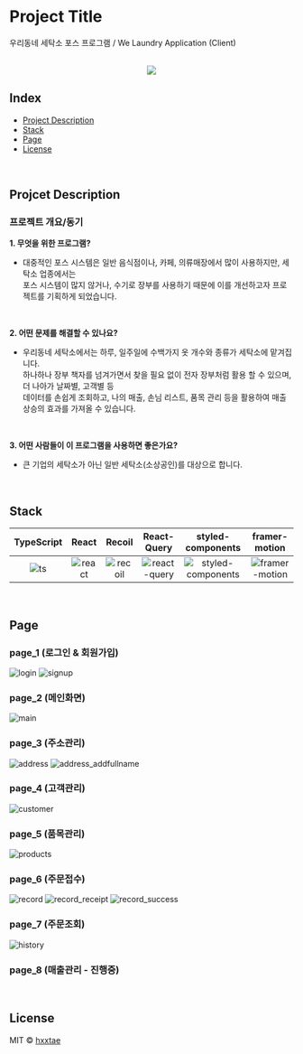 # Project Title
우리동네 세탁소 포스 프로그램 / We Laundry Application (Client) 

<p align="center">
  <br>
  <img src="https://user-images.githubusercontent.com/79623316/175818637-4a2080fc-454c-4c37-97b0-81cba5cfa3ab.svg">
  <br>
</p>

## Index

- [Project Description](#projcet-description)
- [Stack](#stack)
- [Page](#page)
- [License](#license)

<br>

## Projcet Description

### 프로젝트 개요/동기

**1. 무엇을 위한 프로그램?**   
- 대중적인 포스 시스템은 일반 음식점이나, 카페, 의류매장에서 많이 사용하지만, 세탁소 업종에서는   
포스 시스템이 많지 않거나, 수기로 장부를 사용하기 때문에 이를 개선하고자 프로젝트를 기획하게 되었습니다.

<br>

**2. 어떤 문제를 해결할 수 있나요?**   
- 우리동네 세탁소에서는 하루, 일주일에 수백가지 옷 개수와 종류가 세탁소에 맡겨집니다.   
하나하나 장부 책자를 넘겨가면서 찾을 필요 없이 전자 장부처럼 활용 할 수 있으며, 더 나아가 날짜별, 고객별 등    
데이터를 손쉽게 조회하고, 나의 매출, 손님 리스트, 품목 관리 등을 활용하여 매출 상승의 효과를 가져올 수 있습니다.

<br>

**3. 어떤 사람들이 이 프로그램을 사용하면 좋은가요?**   
- 큰 기업의 세탁소가 아닌 일반 세탁소(소상공인)를 대상으로 합니다.

<br>

## Stack

| TypeScript | React    | Recoil    | React-Query    | styled-components    | framer-motion    |
| :--------: | :------: | :-------: | :------------: | :------------------: | :--------------: |
|   ![ts]    | ![react] | ![recoil] | ![react-query] | ![styled-components] | ![framer-motion] |

<br>

## Page

### page_1 (로그인 & 회원가입)
![login](https://user-images.githubusercontent.com/79623316/175766234-eadafa94-ad69-4780-a052-c2dea289ba21.PNG)
![signup](https://user-images.githubusercontent.com/79623316/175767125-584dcdb1-2359-487f-a947-53ba72270830.PNG)

### page_2 (메인화면)
![main](https://user-images.githubusercontent.com/79623316/175766846-8e868b5c-db6a-43a5-ae9c-bab8339c3b8e.PNG)

### page_3 (주소관리)
![address](https://user-images.githubusercontent.com/79623316/175766955-51daf465-d0b5-40ee-8acc-388e9afa55a6.PNG)
![address_addfullname](https://user-images.githubusercontent.com/79623316/175766961-93c4b8a5-9719-43c4-8f1c-0cb4763988f6.PNG)


### page_4 (고객관리)
![customer](https://user-images.githubusercontent.com/79623316/175766940-bd6e2760-0d35-415f-960a-efb7a0e9d81b.PNG)


### page_5 (품목관리)
![products](https://user-images.githubusercontent.com/79623316/175766950-f16f9e95-6370-4df9-b63f-4aab44f0937f.PNG)


### page_6 (주문접수)
![record](https://user-images.githubusercontent.com/79623316/175766868-c6217ba4-f049-468e-8e4b-6b3cdf0a8b5f.PNG)
![record_receipt](https://user-images.githubusercontent.com/79623316/175766892-0caa73bf-5ae0-46ab-a9b5-aac05f8a09dd.PNG)
![record_success](https://user-images.githubusercontent.com/79623316/175766907-d400950f-09a7-46cd-9228-d5854c56f1e9.PNG)

### page_7 (주문조회)
![history](https://user-images.githubusercontent.com/79623316/175766922-260c2047-8eeb-4056-87a2-dfacf2cfa6c0.PNG)


### page_8 (매출관리 - 진행중)

<br>

## License

MIT &copy; [hxxtae](mailto:fkdlxmfkdl1@gmail.com)

<!-- Stack Icon Refernces -->

[ts]: https://user-images.githubusercontent.com/79623316/175767679-b759c752-d9f9-49d2-a503-276e30292442.svg
[react]: https://user-images.githubusercontent.com/79623316/175767657-f4926c0c-0c8e-4f4d-957e-c4c4877ffe16.svg
[recoil]: https://user-images.githubusercontent.com/79623316/175767881-e60e3519-242d-49f6-80c7-ac8b40470e2f.svg
[react-query]: https://user-images.githubusercontent.com/79623316/175767768-3740450e-cb18-4b23-b2f9-174edcdb87a5.svg
[styled-components]: https://user-images.githubusercontent.com/79623316/175817624-3a749264-9f78-4e14-a385-cf4561a80dcb.svg
[framer-motion]: https://user-images.githubusercontent.com/79623316/175818241-8c03852c-3335-4fcf-80d8-e12045dae3c0.png








